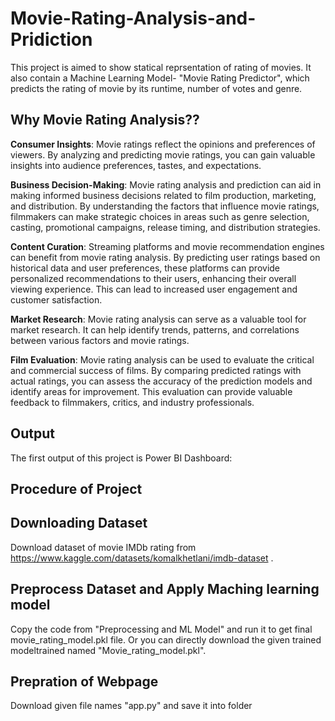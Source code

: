 # Movie-Rating-Analysis-and-Pridiction
This project is aimed to show statical reprsentation of rating of movies. It also contain a Machine Learning Model- "Movie Rating Predictor", which predicts the rating of movie by its runtime, number of votes and genre.

## Why Movie Rating Analysis??
**Consumer Insights**: Movie ratings reflect the opinions and preferences of viewers. By analyzing and predicting movie ratings, you can gain valuable insights into audience preferences, tastes, and expectations. 

**Business Decision-Making**: Movie rating analysis and prediction can aid in making informed business decisions related to film production, marketing, and distribution. By understanding the factors that influence movie ratings, filmmakers can make strategic choices in areas such as genre selection, casting, promotional campaigns, release timing, and distribution strategies.

**Content Curation**: Streaming platforms and movie recommendation engines can benefit from movie rating analysis. By predicting user ratings based on historical data and user preferences, these platforms can provide personalized recommendations to their users, enhancing their overall viewing experience. This can lead to increased user engagement and customer satisfaction.

**Market Research**: Movie rating analysis can serve as a valuable tool for market research. It can help identify trends, patterns, and correlations between various factors and movie ratings. 

**Film Evaluation**: Movie rating analysis can be used to evaluate the critical and commercial success of films. By comparing predicted ratings with actual ratings, you can assess the accuracy of the prediction models and identify areas for improvement. This evaluation can provide valuable feedback to filmmakers, critics, and industry professionals.

## Output
The first output of this project is Power BI Dashboard:


## Procedure of Project
## Downloading Dataset
Download dataset of movie IMDb rating from https://www.kaggle.com/datasets/komalkhetlani/imdb-dataset .

## Preprocess Dataset and Apply Maching learning model
Copy the code from "Preprocessing and ML Model" and run it to get final movie_rating_model.pkl file. Or you can directly download the given trained modeltrained named "Movie_rating_model.pkl".

## Prepration of Webpage 
Download given file names "app.py" and save it into folder 
